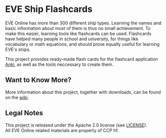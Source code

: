 # EVE Ship Flashcards

EVE Online has more than 300 different ship types. Learning the names and basic information about most of them is thus no small achievement. To make this easier, learning tools like flashcards can be used. Flashcards have helped many people in school and university, for things like vocabulary or math equations, and should prove equally useful for learning EVE's ships.

This project provides ready-made flash cards for the flashcard application [Anki][anki], as well as the tools neccessary to create them.

## Want to Know More?

More information about this project, together with downloads, can be found on the [wiki](https://github.com/tristan-ekain/eve-ships-flashcards/wiki).

## Legal Notes

This project is released under the Apache 2.0 license (see [LICENSE](LICENSE)).  
All EVE Online related materials are property of CCP hf.

[anki]: http://ankisrs.net/
